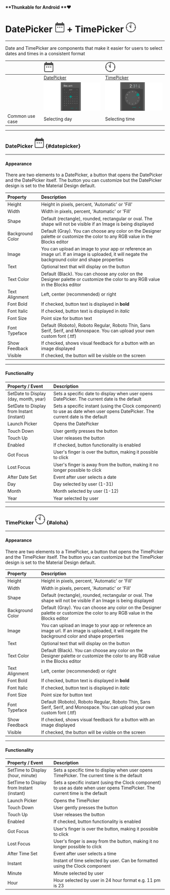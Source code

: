 #### **Thunkable for Android **❤

# DatePicker ![](/assets/datepicker-icon.png) + TimePicker ![](/assets/timepicker-icon.png)

---

Date and TimePicker are components that make it easier for users to select dates and times in a consistent format

|  | ![](/assets/datepicker-icon.png) | ![](/assets/timepicker-icon.png) |
| :--- | :--- | :--- |
|  | [DatePicker](#datepicker) | [TimePicker](#aloha) |
|  | ![](/assets/datepicker.png) | ![](/assets/timepicker.png) |
| Common use case | Selecting day | Selecting time |

---

### DatePicker ![](/assets/datepicker-icon.png) {#datepicker}

---

#### **Appearance**

There are two elements to a DatePicker, a button that opens the DatePicker and the DatePicker itself. The button you can customize but the DatePicker design is set to the Material Design default.

| Property | Description |
| :--- | :--- |
| Height | Height in pixels, percent, 'Automatic' or 'Fill' |
| Width | Width in pixels, percent, 'Automatic' or 'Fill' |
| Shape | Default \(rectangle\), rounded, rectangular or oval.  The shape will not be visible if an Image is being displayed |
| Background Color | Default \(Gray\). You can choose any color on the Designer palette or customize the color to any RGB value in the Blocks editor |
| Image | You can upload an image to your app or reference an image url. If an image is uploaded, it will negate the background color and shape properties |
| Text | Optional text that will display on the button |
| Text Color | Default \(Black\). You can choose any color on the Designer palette or customize the color to any RGB value in the Blocks editor |
| Text Alignment | Left, center \(recommended\) or right |
| Font Bold | If checked, button text is displayed in **bold** |
| Font Italic | If checked, button text is displayed in _italic_ |
| Font Size | Point size for button text |
| Font Typeface | Default \(Roboto\), Roboto Regular, Roboto Thin, Sans Serif, Serif, and Monospace. You can upload your own custom font \(.ttf\) |
| Show Feedback | If checked, shows visual feedback for a button with an image displayed |
| Visible | If checked, the button will be visible on the screen |

---

#### Functionality

| Property / Event | Description |
| :--- | :--- |
| SetDate to Display \(day, month, year\) | Sets a specific date to display when user opens DatePicker. The current date is the default |
| SetDate to Display from Instant \(instant\) | Sets a specific instant \(using the Clock component\) to use as date when user opens DatePicker. The current date is the default |
| Launch Picker | Opens the DatePicker |
| Touch Down | User gently presses the button |
| Touch Up | User releases the button |
| Enabled | If checked, button functionality is enabled |
| Got Focus | User's finger is over the button, making it possible to click |
| Lost Focus | User's finger is away from the button, making it no longer possible to click |
| After Date Set | Event after user selects a date |
| Day | Day selected by user \(1-31\) |
| Month | Month selected by user \(1-12\) |
| Year | Year selected by user |

---

### TimePicker ![](/assets/timepicker-icon.png) {#aloha}

---

#### **Appearance**

There are two elements to a TimePicker, a button that opens the TimePicker and the TimePicker itself. The button you can customize but the TimePicker design is set to the Material Design default.

| Property | Description |
| :--- | :--- |
| Height | Height in pixels, percent, 'Automatic' or 'Fill' |
| Width | Width in pixels, percent, 'Automatic' or 'Fill' |
| Shape | Default \(rectangle\), rounded, rectangular or oval.  The shape will not be visible if an Image is being displayed |
| Background Color | Default \(Gray\). You can choose any color on the Designer palette or customize the color to any RGB value in the Blocks editor |
| Image | You can upload an image to your app or reference an image url. If an image is uploaded, it will negate the background color and shape properties |
| Text | Optional text that will display on the button |
| Text Color | Default \(Black\). You can choose any color on the Designer palette or customize the color to any RGB value in the Blocks editor |
| Text Alignment | Left, center \(recommended\) or right |
| Font Bold | If checked, button text is displayed in **bold** |
| Font Italic | If checked, button text is displayed in _italic_ |
| Font Size | Point size for button text |
| Font Typeface | Default \(Roboto\), Roboto Regular, Roboto Thin, Sans Serif, Serif, and Monospace. You can upload your own custom font \(.ttf\) |
| Show Feedback | If checked, shows visual feedback for a button with an image displayed |
| Visible | If checked, the button will be visible on the screen |

---

#### Functionality

| Property / Event | Description |
| :--- | :--- |
| SetTime to Display \(hour, minute\) | Sets a specific time to display when user opens TimePicker. The current time is the default |
| SetTime to Display from Instant \(instant\) | Sets a specific instant \(using the Clock component\) to use as date when user opens TimePicker. The current time is the default |
| Launch Picker | Opens the TimePicker |
| Touch Down | User gently presses the button |
| Touch Up | User releases the button |
| Enabled | If checked, button functionality is enabled |
| Got Focus | User's finger is over the button, making it possible to click |
| Lost Focus | User's finger is away from the button, making it no longer possible to click |
| After Time Set | Event after user selects a time |
| Instant | Instant of time selected by user. Can be formatted using the Clock component |
| Minute | Minute selected by user |
| Hour | Hour selected by user in 24 hour format e.g. 11 pm is 23 |




